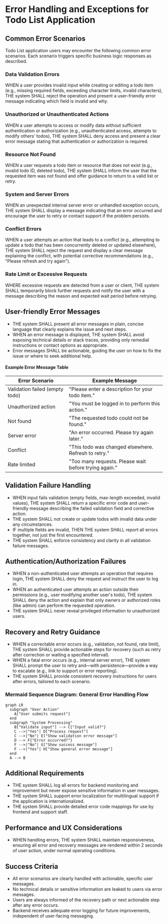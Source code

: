 # Error Handling and Exceptions for Todo List Application

## Common Error Scenarios

Todo List application users may encounter the following common error scenarios. Each scenario triggers specific business logic responses as described.

### Data Validation Errors
WHEN a user provides invalid input while creating or editing a todo item (e.g., missing required fields, exceeding character limits, invalid characters), THE system SHALL reject the operation and present a user-friendly error message indicating which field is invalid and why.

### Unauthorized or Unauthenticated Actions
WHEN a user attempts to access or modify data without sufficient authentication or authorization (e.g., unauthenticated access, attempts to modify others' todos), THE system SHALL deny access and present a clear error message stating that authentication or authorization is required.

### Resource Not Found
WHEN a user requests a todo item or resource that does not exist (e.g., invalid todo ID, deleted todo), THE system SHALL inform the user that the requested item was not found and offer guidance to return to a valid list or retry.

### System and Server Errors
WHEN an unexpected internal server error or unhandled exception occurs, THE system SHALL display a message indicating that an error occurred and encourage the user to retry or contact support if the problem persists.

### Conflict Errors
WHEN a user attempts an action that leads to a conflict (e.g., attempting to update a todo that has been concurrently deleted or updated elsewhere), THE system SHALL reject the request and display a clear message explaining the conflict, with potential corrective recommendations (e.g., "Please refresh and try again").

### Rate Limit or Excessive Requests
WHERE excessive requests are detected from a user or client, THE system SHALL temporarily block further requests and notify the user with a message describing the reason and expected wait period before retrying.

## User-friendly Error Messages

- THE system SHALL present all error messages in plain, concise language that clearly explains the issue and next steps.
- WHEN an error message is displayed, THE system SHALL avoid exposing technical details or stack traces, providing only remedial instructions or contact options as appropriate.
- Error messages SHALL be actionable, guiding the user on how to fix the issue or where to seek additional help.

#### Example Error Message Table
| Error Scenario                 | Example Message                                      |
|-------------------------------|-----------------------------------------------------|
| Validation failed (empty todo) | "Please enter a description for your todo item."   |
| Unauthorized action            | "You must be logged in to perform this action."    |
| Not found                      | "The requested todo could not be found."           |
| Server error                   | "An error occurred. Please try again later."       |
| Conflict                       | "This todo was changed elsewhere. Refresh to retry."|
| Rate limited                   | "Too many requests. Please wait before trying again."|

## Validation Failure Handling

- WHEN input fails validation (empty fields, max-length exceeded, invalid values), THE system SHALL return a specific error code and user-friendly message describing the failed validation field and corrective action.
- THE system SHALL not create or update todos with invalid data under any circumstances.
- IF multiple fields are invalid, THEN THE system SHALL report all errors together, not just the first encountered.
- THE system SHALL enforce consistency and clarity in all validation failure messages.

## Authentication/Authorization Failures

- WHEN a non-authenticated user attempts an operation that requires login, THE system SHALL deny the request and instruct the user to log in.
- WHEN an authenticated user attempts an action outside their permissions (e.g., user modifying another user's todo), THE system SHALL deny the action and explain that only owners or authorized roles (like admin) can perform the requested operation.
- THE system SHALL never reveal privileged information to unauthorized users.

## Recovery and Retry Guidance

- WHEN a correctable error occurs (e.g., validation, not found, rate limit), THE system SHALL provide actionable steps for recovery (such as retry after correction or waiting a specified interval).
- WHEN a fatal error occurs (e.g., internal server error), THE system SHALL prompt the user to retry and—with persistence—provide a way to escalate (e.g., link to support or error reporting).
- THE system SHALL provide consistent recovery instructions for users after errors, tailored to each scenario.

### Mermaid Sequence Diagram: General Error Handling Flow
```mermaid
graph LR
  subgraph "User Action"
    A["User submits request"]
  end
  subgraph "System Processing"
    B["Validate input"] --> C{"Input valid?"}
    C -->|"Yes"| D["Process request"]
    C -->|"No"| E["Show validation error message"]
    D --> F{"Error occurred?"}
    F -->|"No"| G["Show success message"]
    F -->|"Yes"| H["Show general error message"]
  end
  A --> B
```

## Additional Requirements

- THE system SHALL log all errors for backend monitoring and improvement but never expose sensitive information in user messages.
- THE system SHALL support error localization for multilingual support if the application is internationalized.
- THE system SHALL provide detailed error code mappings for use by frontend and support staff.

## Performance and UX Considerations
- WHEN handling errors, THE system SHALL maintain responsiveness, ensuring all error and recovery messages are rendered within 2 seconds of user action, under normal operating conditions.

## Success Criteria
- All error scenarios are clearly handled with actionable, specific user messages.
- No technical details or sensitive information are leaked to users via error messages.
- Users are always informed of the recovery path or next actionable step after any error occurs.
- Backend receives adequate error logging for future improvements, independent of user-facing messaging.
